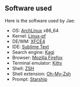 ## Software used

Here is the software used by Jae:
 
 - OS: [ArchLinux](https://archlinux.org) x86_64
 - Kernel: [Linux-pf](https://aur.archlinux.org/packages/linux-pf/)
 - DE/WM: [XFCE4](https://xfce.org)
 - IDE: [Sublime Text](https://sublimetext.com)
 - Search engine: [Kagi](https://kagi.com)
 - Browser: [Mozilla Firefox](https://firefox.com)
 - Terminal emulator: [Kitty](https://sw.kovidgoyal.net/kitty/)
 - Shell: [ZSH](https://www.zsh.org/)
 - Shell extension: [Oh-My-Zsh](https://ohmyz.sh/)
 - Prompt: [Starship](https://starship.rs/)
